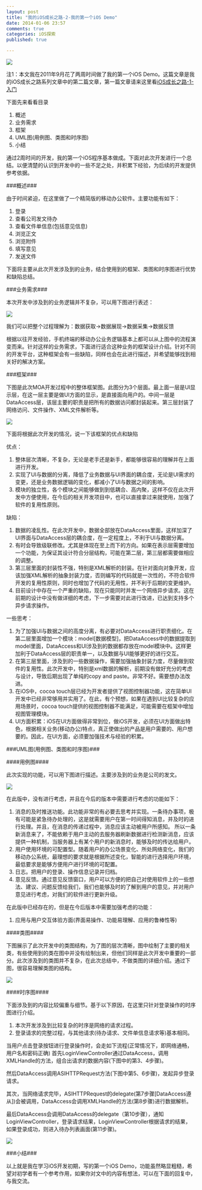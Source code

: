```yaml
---
layout: post
title: "我的iOS成长之路-2-我的第一个iOS Demo"
date: 2014-01-06 23:57
comments: true
categories: iOS探索
published: true

---
```


![](/images/2013/12/10.png)

<!--more-->

注1：本文我在2011年9月花了两周时间做了我的第一个iOS Demo。这篇文章是我的iOS成长之路系列文章中的第二篇文章，第一篇文章请来这里看[iOS成长之路-1-入门](http://beyondvincent.com/blog/2013/12/17/125-my-iOS-growth-path-1/)

下面先来看看目录

1. 概述
2. 业务需求
3. 框架
4. UML图(用例图、类图和时序图)
5. 小结

通过2周时间的开发，我的第一个iOS程序基本做成。下面对此次开发进行一个总结。以便清楚的认识到开发中的一些不足之处，并积累下经验，为后续的开发提供参考依据。

###概述###

由于时间紧迫，在这里做了一个精简版的移动办公软件。主要功能有如下：

1. 登录
2. 查看公司发文待办
3. 查看文件单信息(包括意见信息)
4. 浏览正文
5. 浏览附件
6. 填写意见
7. 发送文件

下面将主要从此次开发涉及到的业务，结合使用到的框架、类图和时序图进行优势和缺陷总结。

###业务需求###

本次开发中涉及到的业务逻辑并不复杂，可以用下图进行表述：

![](/images/2013/12/12.png)

我们可以把整个过程理解为：数据获取->数据展现->数据采集->数据反馈

根据以往开发经验，手机终端的移动办公业务逻辑基本上都可以从上图中的流程演变而来。针对这样的业务需求，下面进行适合这种业务的框架设计介绍。针对不同的开发平台，这种框架会有一些缺陷，同样也会在此进行描述，并希望能够找到相关好的解决方案。

###框架###

下图是此次MOA开发过程中的整体框架图。此图分为3个层面。最上面一层是UI显示层，在这一层主要是做UI方面的显示，是直接面向用户的。中间一层是DataAccess层，该层主要的职责是把所有的数据访问都封装起来。第三层封装了网络访问、文件操作、XML文件解析等。

![](/images/2013/12/13.png)

下面将根据此次开发的情况，说一下该框架的优点和缺陷

优点：

1. 整体层次清晰，不复杂，无论是老手还是新手，都能够很容易的理解并在上面进行开发。
2. 实现了UI与数据的分离，降低了业务数据与UI界面的耦合度，无论是UI需求的变更，还是业务数据逻辑的变化，都减小了UI与数据之间的影响。
3. 模块的独立性，各个模块之间能够做到到低耦合、高内聚，这样不仅在此次开发中方便使用，在今后的相关开发项目中，也可以直接拿过来就使用，加强了软件的复用性原则。


缺陷：

1. 数据的凌乱性。在此次开发中，数据全部放在DataAccess里面，这样加深了UI界面与DataAccess层的耦合度，在一定程度上，不利于UI与数据分离。
2. 有时会导致级联修改。尤其是体现在至上而下的方向。如果在表示层需要增加一个功能，为保证其设计符合分层结构，可能在第二层，第三层都需要做相应的调整。
3. 第三层里面的封装性不强，特别是XML解析的封装。在针对面向对象开发，应该加强XML解析的抽象封装力度，否则编写的代码就是一次性的，不符合软件开发的复用性原则，同时也增加了代码的无用性，并不利于后期的变更维护。
4. 目前设计中存在一个严重的缺陷，现在只能同时并发一个网络异步请求。这在前期的设计中没有做详细的考虑，下一步需要对此进行改进，已达到支持多个异步请求操作。

一些思考：

1. 为了加强UI与数据之间的高度分离，有必要对DataAccess进行职责细化。在第二层里面增加一个模块：model[数据模型]，把DataAccess中的数据提取到model里面，DataAccess和UI涉及到的数据都存放在model模块中。这样更加利于DataAccess层的职责单一，以及数据与UI能够更好的进行交互。
2. 在第三层里面，涉及到的一些数据操作，需要加强抽象封装力度，尽量做到软件的复用性。此次开发中，特别是xml数据的解析，前期没有做好充分的考虑与设计，导致后期出现了单纯的copy and paste。非常不好。需要想办法改进。
3. 在iOS中，cocoa touch层已经为开发者提供了视图控制器功能，这在简单UI开发中已经非常够用并实用了。在此，有个预想，如果在遇到UI比较复杂的应用场景时，cocoa touch提供的视图控制器不能满足，可能需要在框架中增加视图管理模块。
4. UI方面积累：iOS在UI方面做得非常到位，做iOS开发，必须在UI方面做出特色，根据相关业务(移动办公)特点，真正使做出的产品是用户需要的、用户想要的。因此，在UI方面，必须要加强技术与经验的积累。


###UML图(用例图、类图和时序图)###

####用例图####

此次实现的功能，可以用下图进行描述。主要涉及到的业务是公司的发文。

![](/images/2013/12/14.png)

在此版中，没有进行考虑，并且在今后的版本中需要进行考虑的功能如下：

1. 消息的及时推送功能。此功能非常的有必要去思考并实现。一条待办事项，极有可能是紧急待办处理的，这是就需要用户在第一时间得知消息，并及时的进行处理。并且，在消息的传递过程中，消息应该主动被用户所感知。
所以一条新消息来了，不能依赖于用户主动的去服务器刷新数据进行检测新消息，应该提供一种机制，当服务器上有某个用户的新消息时，能够及时的传达给用户。
2. 用户使用环境的可配置型。随着用户的办公场景变化、所处网络变化，我们的移动办公系统，最理想的要求就是根据所述变化，智能的进行选择用户环境，最低要求是能够方便用户进行环境的可配置。
3. 日志。把用户的登录、操作信息记录并归档。
4. 意见反馈。通过意见反馈窗口，用户可以方便的把自己对使用软件上的一些想法、建议、问题反馈给我们，我们也能够及时的了解到用户的意见，并对用户意见进行考虑，对我们的软件进行更新升级。


在此版中已经存在的，但是在今后版本中需要加强考虑的功能：

1. 应用与用户交互体验方面(界面易操作、功能易理解、应用的鲁棒性等)

####类图####

下图展示了此次开发中的类图结构，为了图的层次清晰，图中绘制了主要的相关类，有些使用到的类在图中并没有绘制出来，但他们同样是此次开发中重要的一部分。此次涉及到的类图并不复杂，在此次总结中，不做类图的详细介绍。通过下图，很容易理解类图的结构。

![](/images/2013/12/15.png)

####时序图####

下面涉及到的内容比较偏重与细节。基于以下原因，在这里只针对登录操作的时序图进行介绍。

1. 本次开发涉及到比较复杂的时序是网络的请求过程。
2. 登录请求的完整过程，与其他请求(待办请求、文件单信息请求等)基本相同。

当用户点击登录按钮进行登录操作时，会走如下流程(正常情况下，即网络通畅，用户名和密码正确)
首先LoginViewController通过DataAccess，调用XMLHandle的方法，组合出请求的数据内容(下图中的第3、4步骤)。

然后DataAccess调用ASIHTTPRequest方法(下图中第5、6步骤)，发起异步登录请求。

其次，当网络请求完毕，ASIHTTPRequest的delegate(第7步骤[DataAccess遵从])会被调用，DataAccess会调用XMLHandle的方法(第8步骤)进行数据解析。

最后DataAccess会调用DataAccess的delegate（第10步骤），通知LoginViewController，登录请求结果，LoginViewController根据请求的结果，如果登录成功，则进入待办列表画面(第11步骤)。

![](/images/2013/12/16.png)

###小结###

以上就是我在学习iOS开发初期，写的第一个iOS Demo，功能虽然略显粗糙，希望对初学者有一个参考作用，如果你对文中的内容有想法，可以在下面的回复中，与我交流。
